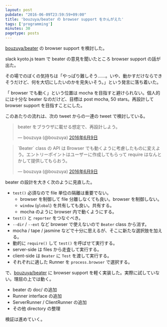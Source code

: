 ```yaml
---
layout: post
pubdate: "2016-06-09T23:59:59+09:00"
title: 'bouzuya/beater の browser support をかんがえた'
tags: ['programming']
minutes: 30
pagetype: posts
---
```

[bouzuya/beater][] の browser support を検討した。

slack kyoto.js team で beater の意見を聞いたところ browser support の話が出た。

その場でのぼくの気持ちは「やっぱり難しそう……。いや、動かすだけならできそうだけど、何を大切にしたいのかを見失いそう。」という発言に落ち着いた。

「 browser でも動く」という位置は mocha を目指すと避けられない。個人的には十分な beater なのだけど、目標は post mocha, 50 stars。再設計して browser support を目指すことにした。

このあたりの流れは、次の tweet からの一連の tweet で検討している。

<blockquote class="twitter-tweet" data-lang="ja"><p lang="ja" dir="ltr">beater をブラウザに載せる想定で、再設計しよう。</p>&mdash; bouzuya (@bouzuya) <a href="https://twitter.com/bouzuya/status/740834105194123264">2016年6月9日</a></blockquote>
<script async src="//platform.twitter.com/widgets.js" charset="utf-8"></script>

<blockquote class="twitter-tweet" data-lang="ja"><p lang="ja" dir="ltr">`Beater` class の API は Browser でも動くように考慮したものに変えよう。エントリーポイントはユーザーに作成してもらって require はなんとかして提供してもらおう。</p>&mdash; bouzuya (@bouzuya) <a href="https://twitter.com/bouzuya/status/740866293834776577">2016年6月9日</a></blockquote>
<script async src="//platform.twitter.com/widgets.js" charset="utf-8"></script>

beater の設計を大きく次のように見直した。

- `test()` 必須なので file 単位の隔離は重要でない。
  - browser を制御して file 分離しなくても良い。browser を制御しない。
  - `window` (`global`) を共有しても良い。共有する。
  - mocha のように browser 内で動くようにする。
- `test()` と `reporter` をつなぐべき。
- `--dir` / `--ext` など browser で使えないので `Beater` class から消す。
- mocha / tape / jasmine などで十分に思えるが、そこに新たな選択肢を加える。
- 動的に `require()` して `test()` を呼ばせて実行する。
- server-side は files から走査して実行する。
- client-side は `Beater` に `Test` を渡して実行する。
- それぞれに適した Runner を `process.browser` で選択する。

で、[bouzuya/beater][] に browser support を軽く実装した。実際に試していない。理屈の上では動く。

- beater の doc/ の追加
- Runner interface の追加
- ServerRunner / ClientRunner の追加
- その他 directory の整理

検証は進めていく。

[bouzuya/beater]: https://github.com/bouzuya/beater
